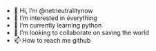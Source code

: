 - 👋 Hi, I’m @netneutralitynow
- 👀 I’m interested in everything
- 🌱 I’m currently learning python
- 💞️ I’m looking to collaborate on saving the world
- 📫 How to reach me github

<!---
netneutralitynow/netneutralitynow is a ✨ special ✨ repository because its `README.md` (this file) appears on your GitHub profile.
You can click the Preview link to take a look at your changes.
--->

